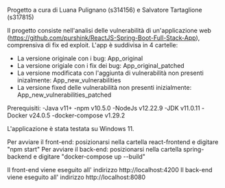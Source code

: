 Progetto a cura di Luana Pulignano (s314156) e Salvatore Tartaglione (s317815)

Il progetto consiste nell'analisi delle vulnerabilità di un'applicazione web (https://github.com/purshink/ReactJS-Spring-Boot-Full-Stack-App), comprensiva di fix ed exploit.
L'app è suddivisa in 4 cartelle:
- La versione originale con i bug: App_original
- La versione origiale con i fix dei bug: App_original_patched
- La versione modificata con l'aggiunta di vulnerabilità non presenti inizalmente: App_new_vulnerabilities
- La versione fixed delle vulnerabilità non presenti inizialmente: App_new_vulnerabilities_patched

Prerequisiti:
-Java v11+
-npm v10.5.0
-NodeJs v12.22.9
-JDK v11.0.11
-Docker v24.0.5
-docker-compose v1.29.2

L'applicazione è stata testata su Windows 11.

Per avviare il front-end: posizionarsi nella cartella react-frontend e digitare "npm start"
Per avviare il back-end: posizionarsi nella cartella spring-backend e digitare "docker-compose up --build"

Il front-end viene eseguito all' indirizzo http://localhost:4200
Il back-end viene eseguito all' indirizzo http://localhost:8080
